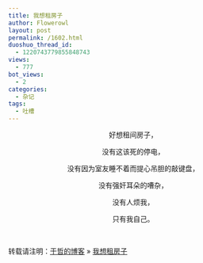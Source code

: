 ```yaml
---
title: 我想租房子
author: Flowerowl
layout: post
permalink: /1602.html
duoshuo_thread_id:
  - 1220743779855848743
views:
  - 777
bot_views:
  - 2
categories:
  - 杂记
tags:
  - 吐槽
---
```

<p style="text-align: center;">
  好想租间房子，
</p>

<p style="text-align: center;">
  没有这该死的停电，
</p>

<p style="text-align: center;">
  没有因为室友睡不着而提心吊胆的敲键盘，
</p>

<p style="text-align: center;">
  没有强奸耳朵的嘈杂，
</p>

<p style="text-align: center;">
  没有人烦我，
</p>

<p style="text-align: center;">
  只有我自己。
</p>

&nbsp;

转载请注明：[于哲的博客][1] &raquo; [我想租房子][2]

 [1]: http://localhost/wordpress
 [2]: http://localhost/wordpress/1602.html